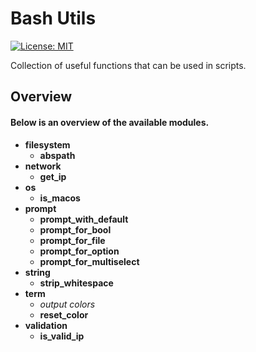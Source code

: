# Bash Utils
[![License: MIT][license-image]][license-url]

Collection of useful functions that can be used in scripts.
## Overview
#### Below is an overview of the available modules.
- **filesystem**
  - **abspath**
- **network**
  - **get_ip**
- **os**
  - **is_macos**
- **prompt**
  - **prompt_with_default**
  - **prompt_for_bool**
  - **prompt_for_file**
  - **prompt_for_option**
  - **prompt_for_multiselect**
- **string**
  - **strip_whitespace**
- **term**
  - *output colors*
  - **reset_color**
- **validation**
  - **is_valid_ip**

[license-image]: https://img.shields.io/badge/License-MIT-blue.svg
[license-url]: https://opensource.org/licenses/MIT